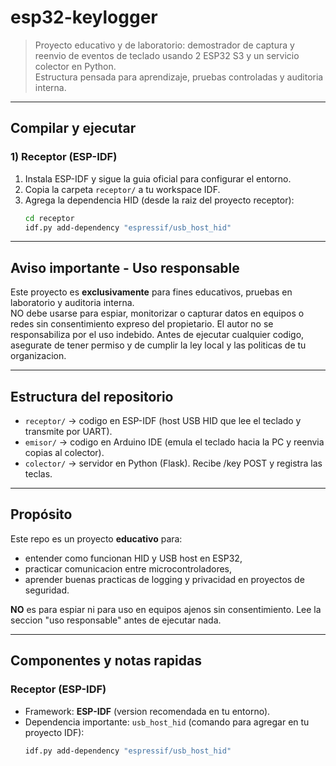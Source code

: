 # esp32-keylogger

> Proyecto educativo y de laboratorio: demostrador de captura y reenvio de eventos de teclado usando 2 ESP32 S3 y un servicio colector en Python.  
> Estructura pensada para aprendizaje, pruebas controladas y auditoria interna.

---

## Compilar y ejecutar

### 1) Receptor (ESP-IDF)
1. Instala ESP-IDF y sigue la guia oficial para configurar el entorno.  
2. Copia la carpeta `receptor/` a tu workspace IDF.  
3. Agrega la dependencia HID (desde la raiz del proyecto receptor):
   ```bash
   cd receptor
   idf.py add-dependency "espressif/usb_host_hid"
---

## Aviso importante - Uso responsable
Este proyecto es **exclusivamente** para fines educativos, pruebas en laboratorio y auditoria interna.  
NO debe usarse para espiar, monitorizar o capturar datos en equipos o redes sin consentimiento expreso del propietario. El autor no se responsabiliza por el uso indebido. Antes de ejecutar cualquier codigo, asegurate de tener permiso y de cumplir la ley local y las politicas de tu organizacion.

---

## Estructura del repositorio
- `receptor/`  -> codigo en ESP-IDF (host USB HID que lee el teclado y transmite por UART).
- `emisor/`    -> codigo en Arduino IDE (emula el teclado hacia la PC y reenvia copias al colector).
- `colector/`  -> servidor en Python (Flask). Recibe /key POST y registra las teclas.

---

## Propósito
Este repo es un proyecto **educativo** para:
- entender como funcionan HID y USB host en ESP32,
- practicar comunicacion entre microcontroladores,
- aprender buenas practicas de logging y privacidad en proyectos de seguridad.

**NO** es para espiar ni para uso en equipos ajenos sin consentimiento. Lee la seccion "uso responsable" antes de ejecutar nada.

---

## Componentes y notas rapidas

### Receptor (ESP-IDF)
- Framework: **ESP-IDF** (version recomendada en tu entorno).
- Dependencia importante: `usb_host_hid` (comando para agregar en tu proyecto IDF):
  ```bash
  idf.py add-dependency "espressif/usb_host_hid"
